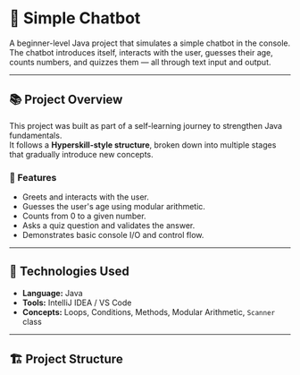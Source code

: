 # 🤖 Simple Chatbot

A beginner-level Java project that simulates a simple chatbot in the console.  
The chatbot introduces itself, interacts with the user, guesses their age, counts numbers, and quizzes them — all through text input and output.

---

## 📚 Project Overview

This project was built as part of a self-learning journey to strengthen Java fundamentals.  
It follows a **Hyperskill-style structure**, broken down into multiple stages that gradually introduce new concepts.

### 🧩 Features

- Greets and interacts with the user.
- Guesses the user's age using modular arithmetic.
- Counts from 0 to a given number.
- Asks a quiz question and validates the answer.
- Demonstrates basic console I/O and control flow.

---

## 🚀 Technologies Used

- **Language:** Java
- **Tools:** IntelliJ IDEA / VS Code
- **Concepts:** Loops, Conditions, Methods, Modular Arithmetic, `Scanner` class

---

## 🏗️ Project Structure

